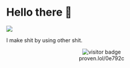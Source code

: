 # Hello there 👋

![](https://github.com/halfrost/halfrost/blob/master/icons/header_.png)

I make shit by using other shit.

<p  align="center">
<!--<img src="https://visitor-badge.glitch.me/badge?page_id=halfrost.halfrost" alt="visitor badge"/>-->
<img src="https://visitor-badge.laobi.icu/badge?page_id=tlongren.tlongren" alt="visitor badge"/>       
  <br />
  proven.lol/0e792c
</p>
